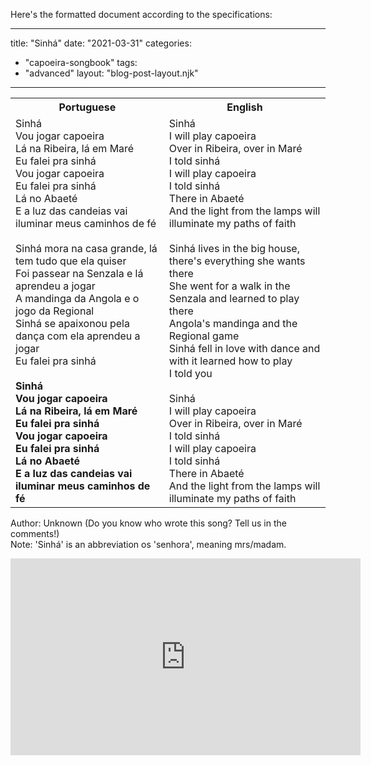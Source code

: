 Here's the formatted document according to the specifications:

---
title: "Sinhá"
date: "2021-03-31"
categories: 
  - "capoeira-songbook"
tags: 
  - "advanced"
layout: "blog-post-layout.njk"
---

<table class="capoeira-table">
    <tr class="header-row">
        <th>Portuguese</th>
        <th>English</th>
    </tr>
    <tr>
        <td>Sinhá<br>
        Vou jogar capoeira<br>
        Lá na Ribeira, lá em Maré<br>
        Eu falei pra sinhá<br>
        Vou jogar capoeira<br>
        Eu falei pra sinhá<br>
        Lá no Abaeté<br>
        E a luz das candeias vai iluminar meus caminhos de fé<br>
        <br>
        Sinhá mora na casa grande, lá tem tudo que ela quiser<br>
        Foi passear na Senzala e lá aprendeu a jogar<br>
        A mandinga da Angola e o jogo da Regional<br>
        Sinhá se apaixonou pela dança com ela aprendeu a jogar<br>
        Eu falei pra sinhá<br>
        <br>
        <strong>Sinhá<br>
        Vou jogar capoeira<br>
        Lá na Ribeira, lá em Maré<br>
        Eu falei pra sinhá<br>
        Vou jogar capoeira<br>
        Eu falei pra sinhá<br>
        Lá no Abaeté<br>
        E a luz das candeias vai iluminar meus caminhos de fé</strong></td>
        <td>Sinhá<br>
        I will play capoeira<br>
        Over in Ribeira, over in Maré<br>
        I told sinhá<br>
        I will play capoeira<br>
        I told sinhá<br>
        There in Abaeté<br>
        And the light from the lamps will illuminate my paths of faith<br>
        <br>
        Sinhá lives in the big house, there's everything she wants there<br>
        She went for a walk in the Senzala and learned to play there<br>
        Angola's mandinga and the Regional game<br>
        Sinhá fell in love with dance and with it learned how to play<br>
        I told you<br>
        <br>
        Sinhá<br>
        I will play capoeira<br>
        Over in Ribeira, over in Maré<br>
        I told sinhá<br>
        I will play capoeira<br>
        I told sinhá<br>
        There in Abaeté<br>
        And the light from the lamps will illuminate my paths of faith</td>
    </tr>
</table>

<figcaption>

Author: Unknown (Do you know who wrote this song? Tell us in the comments!)  
Note: 'Sinhá' is an abbreviation os 'senhora', meaning mrs/madam.

</figcaption>

<iframe width="560" height="315" src="https://www.youtube.com/embed/2h-CFTBRVIE" title="YouTube video player" frameborder="0" allow="accelerometer; autoplay; clipboard-write; encrypted-media; gyroscope; picture-in-picture" allowfullscreen></iframe>